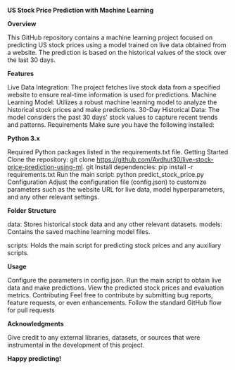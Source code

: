 
__US Stock Price Prediction with Machine Learning__


**Overview**


This GitHub repository contains a machine learning project focused on predicting US stock prices using a model trained on live data obtained from a website. The prediction is based on the historical values of the stock over the last 30 days.


**Features**


Live Data Integration: The project fetches live stock data from a specified website to ensure real-time information is used for predictions.
Machine Learning Model: Utilizes a robust machine learning model to analyze the historical stock prices and make predictions.
30-Day Historical Data: The model considers the past 30 days' stock values to capture recent trends and patterns.
Requirements
Make sure you have the following installed:

**Python 3.x**


Required Python packages listed in the requirements.txt file.
Getting Started
Clone the repository: git clone https://github.com/Avdhut30/live-stock-price-prediction-using-ml.
git
Install dependencies: pip install -r requirements.txt
Run the main script: python predict_stock_price.py
Configuration
Adjust the configuration file (config.json) to customize parameters such as the website URL for live data, model hyperparameters, and any other relevant settings.

**Folder Structure**


data: Stores historical stock data and any other relevant datasets.
models: Contains the saved machine learning model files.

scripts: Holds the main script for predicting stock prices and any auxiliary scripts.



**Usage**


Configure the parameters in config.json.
Run the main script to obtain live data and make predictions.
View the predicted stock prices and evaluation metrics.
Contributing
Feel free to contribute by submitting bug reports, feature requests, or even enhancements. Follow the standard GitHub flow for pull requests

**Acknowledgments**


Give credit to any external libraries, datasets, or sources that were instrumental in the development of this project.

**Happy predicting!**
